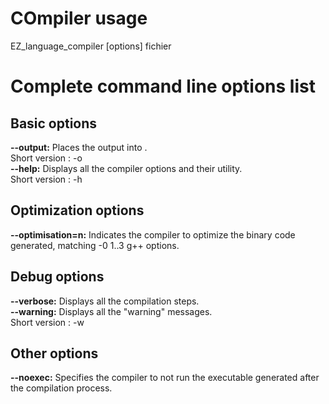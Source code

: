 # COmpiler usage
EZ_language_compiler [options] fichier


# Complete command line options list
## Basic options
**--output:**  Places the output into <file>.  
Short version :  -o  
**--help:** Displays all the compiler options and their utility.   
Short version :  -h  
## Optimization options
**--optimisation=n:** Indicates the compiler to optimize the binary code generated, matching -0 1..3 g++ options.   
## Debug options
**--verbose:** Displays all the compilation steps.  
**--warning:** Displays all the "warning" messages.  
Short version : -w  
## Other options
**--noexec:** Specifies the compiler to not run the executable generated after the compilation process.
